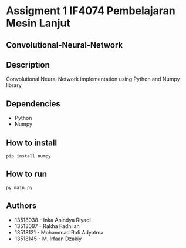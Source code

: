 # Assigment 1 IF4074 Pembelajaran Mesin Lanjut

## Convolutional-Neural-Network

## Description

Convolutional Neural Network implementation using Python and Numpy library

## Dependencies

- Python
- Numpy

## How to install

```
pip install numpy
```

## How to run

```
py main.py
```

## Authors

- 13518038 - Inka Anindya Riyadi
- 13518097 - Rakha Fadhilah
- 13518121 - Mohammad Rafi Adyatma
- 13518145 - M. Irfaan Dzakiy
